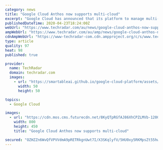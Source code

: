 ```yaml
---
category: news
title: "Google Cloud Anthos now supports multi-cloud"
excerpt: "Google Cloud has announced that its platform to manage multi-cloud workloads Anthos is now generally available for AWS though the company plans to add support for Microsoft Azure by the end of this year. Anthos aims to deliver on the promise of write once, run anywhere by allowing businesses to run their applications on existing on-prem ..."
publishedDateTime: 2020-04-23T18:24:00Z
webUrl: "https://www.techradar.com/au/news/google-cloud-anthos-now-supports-multi-cloud"
ampWebUrl: "https://www.techradar.com/au/amp/news/google-cloud-anthos-now-supports-multi-cloud"
cdnAmpWebUrl: "https://www-techradar-com.cdn.ampproject.org/c/s/www.techradar.com/au/amp/news/google-cloud-anthos-now-supports-multi-cloud"
type: article
quality: 97
heat: 98
published: true

provider:
  name: TechRadar
  domain: techradar.com
  images:
    - url: "https://smartableai.github.io/google-cloud-platform/assets/images/organizations/techradar.com-50x50.jpg"
      width: 50
      height: 50

topics:
  - Google Cloud

images:
  - url: "https://cdn.mos.cms.futurecdn.net/8KyQTpRGfAJ86XhCPZLMVb-1200-80.jpg"
    width: 800
    height: 450
    title: "Google Cloud Anthos now supports multi-cloud"

secured: "OZHZZn6WvQfVPVVdmA9pRETRkgnUwt7I/X3SKqlyfV/5HU0xy5RKMpsZt55hwPkQh9fT1PnP+l/fSQIWBXfH0L/cAegbycjNG6+pxXe3bcvwv9O1rdC+Hz03RuTwqbofucaGtpFpSTgqeWJ6ovLHdO3AZV6nQ+B1Z1FrnPuvwBOCt8tuTBjJEY0MZoi8hQiFAN41ZRu79h6tesXCgvJV7Avt+1rdwqsA5xtiZ+R4ew++0m5vdqD7YBjktxuQSPau+qxSfvpbSK589QlCYFzY5+i28vcPGzmS3i6o5Ql4jLxUf2vwUdiB/VhkZxuyeqIh;90Qvw2+OIybHUFmBqVsIww=="
---
```


